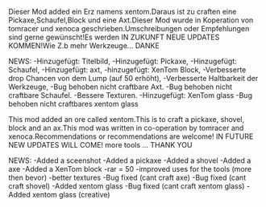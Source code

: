 Dieser Mod added ein Erz namens xentom.Daraus ist zu craften eine Pickaxe,Schaufel,Block und eine Axt.Dieser Mod wurde in Koperation von tomracer und xenoca geschrieben.Umschreibungen oder Empfehlungen sind gerne gewünscht!Es werden IN ZUKUNFT NEUE UPDATES KOMMEN!Wie Z.b mehr Werkzeuge...
DANKE

NEWS:
-Hinzugefügt: Titelbild,
-Hinzugefügt: Pickaxe,
-Hinzugefügt: Schaufel,
-Hinzugefügt: axt,
-hinzugefügt: XenTom Block,
-Verbesserte drop Chancen von dem Lump (auf 50 erhöht),
-Verbesserte Haltbarkeit der Werkzeuge,
-Bug behoben nicht craftbare Axt.
-Bug behoben nicht craftbare Schaufel.
-Bessere Texturen.
-Hinzugefügt: XenTom glass
-Bug behoben nicht craftbares xentom glass

This mod added an ore called xentom.This is to craft a pickaxe, shovel, block and an ax.This mod was written in co-operation by tomracer and xenoca.Recommendations or recommendations are welcome! IN FUTURE NEW UPDATES WILL COME! more tools ...
THANK YOU


NEWS:
-Added a sceenshot
-Added a pickaxe
-Added a shovel
-Added a axe
-Added a XenTom block
-rar = 50
-improved uses for the tools (more then bevor)
-better textures
-Bug fixed (cant craft axe)
-Bug fixed (cant craft shovel)
-Added xentom glass
-Bug fixed (cant craft xentom glass)
-Added xentom glass (creative)
